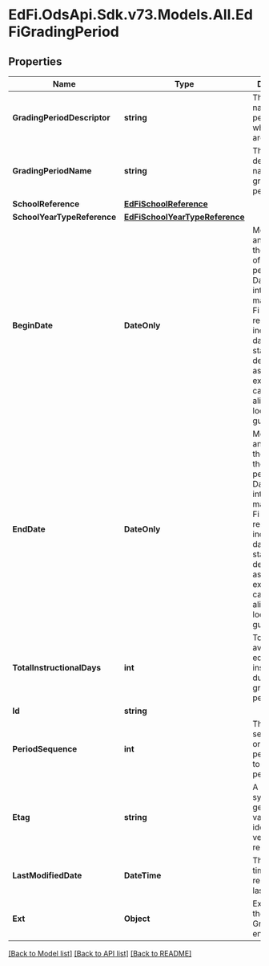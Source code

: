 # EdFi.OdsApi.Sdk.v73.Models.All.EdFiGradingPeriod

## Properties

Name | Type | Description | Notes
------------ | ------------- | ------------- | -------------
**GradingPeriodDescriptor** | **string** | The state&#39;s name of the period for which grades are reported. | 
**GradingPeriodName** | **string** | The school&#39;s descriptive name of the grading period. | 
**SchoolReference** | [**EdFiSchoolReference**](EdFiSchoolReference.md) |  | 
**SchoolYearTypeReference** | [**EdFiSchoolYearTypeReference**](EdFiSchoolYearTypeReference.md) |  | 
**BeginDate** | **DateOnly** | Month, day, and year of the first day of the grading period.  Note: Date interpretation may vary. Ed-Fi recommends inclusive dates, but states may define dates as inclusive or exclusive. For calculations, align with local guidelines. | 
**EndDate** | **DateOnly** | Month, day, and year of the last day of the grading period.  Note: Date interpretation may vary. Ed-Fi recommends inclusive dates, but states may define dates as inclusive or exclusive. For calculations, align with local guidelines. | 
**TotalInstructionalDays** | **int** | Total days available for educational instruction during the grading period. | 
**Id** | **string** |  | [optional] 
**PeriodSequence** | **int** | The sequential order of this period relative to other periods. | [optional] 
**Etag** | **string** | A unique system-generated value that identifies the version of the resource. | [optional] 
**LastModifiedDate** | **DateTime** | The date and time the resource was last modified. | [optional] 
**Ext** | **Object** | Extensions to the GradingPeriod entity. | [optional] 

[[Back to Model list]](../../README.md#documentation-for-models) [[Back to API list]](../../README.md#documentation-for-api-endpoints) [[Back to README]](../../README.md)

